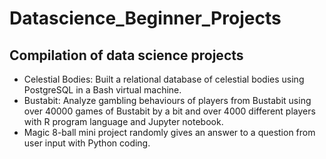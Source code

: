 # Datascience_Beginner_Projects
## Compilation of data science projects
* Celestial Bodies: Built a relational database of celestial bodies using PostgreSQL in a Bash virtual machine.
* Bustabit: Analyze gambling behaviours of players from Bustabit using over 40000 games of Bustabit by a bit and over 4000 different players with R program language and Jupyter notebook. 
* Magic 8-ball mini project randomly gives an answer to a question from user input with Python coding.
